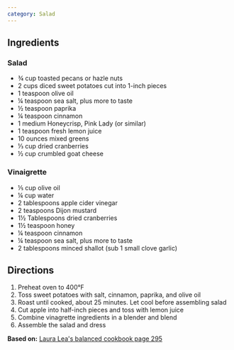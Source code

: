```yaml
---
category: Salad
---
```


## Ingredients

### Salad
 - ¾ cup toasted pecans or hazle nuts
 - 2 cups diced sweet potatoes cut into 1-inch pieces
 - 1 teaspoon olive oil
 - ¼ teaspoon sea salt, plus more to taste
 - ½ teaspoon paprika
 - ¼ teaspoon cinnamon
 - 1 medium Honeycrisp, Pink Lady (or similar)
 - 1 teaspoon fresh lemon juice
 - 10 ounces mixed greens
 - ⅓ cup dried cranberries
 - ½ cup crumbled goat cheese

### Vinaigrette
 - ⅕ cup olive oil
 - ¼ cup water
 - 2 tablespoons apple cider vinegar
 - 2 teaspoons Dijon mustard
 - 1½ Tablespoons dried cranberries
 - 1½ teaspoon honey
 - ¼ teaspoon cinnamon
 - ¼ teaspoon sea salt, plus more to taste
 - 2 tablespoons minced shallot (sub 1 small clove garlic)

## Directions

1. Preheat oven to 400°F
2. Toss sweet potatoes with salt, cinnamon, paprika, and olive oil
3. Roast until cooked, about 25 minutes. Let cool before assembling salad
4. Cut apple into half-inch pieces and toss with lemon juice
5. Combine vinagrette ingredients in a blender and blend
6. Assemble the salad and dress

**Based on:** [Laura Lea's balanced cookbook page 295](https://www.amazon.com/Laura-Lea-Balanced-Cookbook-Everyday/dp/1940611563)
